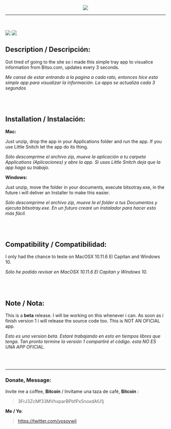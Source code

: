 <p align="center">
  <img src="https://www.wilsonmunoz.net/etc/apps/bitsotray/logo.png">
</p>
<hr>
<br><br>
  <img src="https://www.wilsonmunoz.net/etc/apps/bitsotray/mac.png">
  <img src="https://www.wilsonmunoz.net/etc/apps/bitsotray/windows.png">


<br>
<h2>Description / Descripción:</h2>

Got tired of going to the site so i made this simple tray app to visualice information from Bitso.com, updates every 3 seconds.

*Me cansé de estar entrando a la pagina a cada rato, entonces hice esta simple app para visualizar la información. La apps se actualiza cada 3 segundos*

<br><br>
<h2>Installation / Instalación:</h2>

**Mac:**

Just unzip, drop the app in your Applications folder and run the app.
If you use Little Snitch let the app do its thing.

*Sólo descomprime el archivo zip, mueve la aplicación a tu carpeta Applications (Aplicaciones) y abre la app. Si usas Little Snitch deja que la app haga su trabajo.*


**Windows:**

Just unzip, move the folder in your documents, execute bitsotray.exe, in the future i will deliver an Installer to make this easier.

*Sólo descomprime el archivo zip, mueve la el folder a tus Documentos y ejecuta bitsotray.exe. En un futuro crearé un instalador para hacer esto más fácil.*


<br><br>
<h2>Compatibility / Compatibilidad:</h2>

I only had the chance to teste on MacOSX 10.11.6 El Capitan and Windows 10.

*Sólo he podido revisar en MacOSX 10.11.6 El Capitan y Windows 10.*

<br><br>

<h2>Note / Nota:</h2>

This is a **beta** release. I will be working on this whenever i can.
As soon as i finish version 1 i will release the source code too.
This is NOT AN OFICIAL app.

*Esto es una version beta. Estaré trabajando en esto en tiempos libres que tenga. Tan pronto termine la versión 1 compartiré el código. esta NO ES UNA APP OFICIAL.*

<br><br>
<hr>
<h3>Donate, Message:</h3>

Invite me a coffee, **Bitcoin** / Invítame una taza de café, **Bitcoin** :

> 3FrJ3ZcMf33MVhxparBPbfPx5noxdAfJ1j

**Me / Yo**: 
> https://twitter.com/yosoywil
